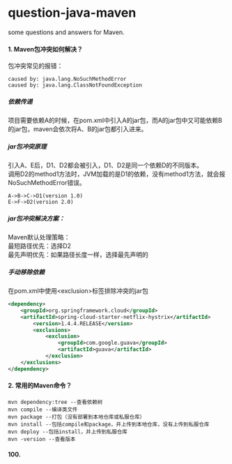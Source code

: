 # question-java-maven
some questions and answers for Maven.

#### 1. Maven包冲突如何解决？
包冲突常见的报错：
```
caused by: java.lang.NoSuchMethodError
caused by: java.lang.ClassNotFoundException
```
##### 依赖传递
项目需要依赖A的时候，在pom.xml中引入A的jar包，而A的jar包中又可能依赖B的jar包，maven会依次将A、B的jar包都引入进来。

##### jar包冲突原理
引入A、E后，D1、D2都会被引入，D1、D2是同一个依赖D的不同版本。<br>
调用D2的method1方法时，JVM加载的是D1的依赖，没有method1方法，就会报NoSuchMethodError错误。
```
A->B->C->D1(version 1.0)
E->F->D2(version 2.0)
```

##### jar包冲突解决方案：
Maven默认处理策略：<br>
最短路径优先：选择D2<br>
最先声明优先：如果路径长度一样，选择最先声明的<br>

##### 手动移除依赖
在pom.xml中使用\<exclusion>标签排除冲突的jar包
```xml
<dependency>
    <groupId>org.springframework.cloud</groupId>
    <artifactId>spring-cloud-starter-netflix-hystrix</artifactId>
        <version>1.4.4.RELEASE</version>
        <exclusions>
            <exclusion>
                <groupId>com.google.guava</groupId>
                <artifactId>guava</artifactId>
            </exclusion>
    </exclusions>
</dependency>
```

#### 2. 常用的Maven命令？
```shell
mvn dependency:tree --查看依赖树
mvn compile --编译类文件
mvn package --打包（没有部署到本地仓库或私服仓库）
mvn install --包括compile和package，并上传到本地仓库，没有上传到私服仓库
mvn deploy --包括install，并上传到私服仓库
mvn -version --查看版本
```


#### 100.
